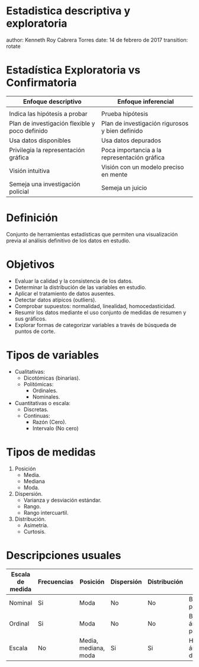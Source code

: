 Estadistica descriptiva y exploratoria
========================================================
author: Kenneth Roy Cabrera Torres
date: 14 de febrero de 2017
transition: rotate

Estadística Exploratoria vs Confirmatoria
========================================================

| Enfoque descriptivo | Enfoque inferencial |
|---------------------|---------------------|
| | |
|Indica las hipótesis a probar | Prueba hipótesis |
|Plan de investigación flexible y poco definido| Plan de investigación rigurosos y bien definido|
|Usa datos disponibles | Usa datos depurados|
|Privilegia la representación gráfica | Poca importancia a la representación gráfica|
|Visión intuitiva | Visión con un modelo  preciso en mente |
|Semeja una investigación policial | Semeja un juicio 


Definición
========================================================
Conjunto de herramientas estadísticas que permiten una visualización
previa al análisis definitivo de los datos en estudio.


Objetivos
========================================================
- Evaluar la calidad y la consistencia de los datos.
- Determinar la distribución de las variables en estudio.
- Aplicar el tratamiento de datos ausentes.
- Detectar datos atípicos (outliers).
- Comprobar supuestos: normalidad, linealidad, homocedasticidad.
- Resumir los datos mediante el uso conjunto de medidas de resumen y sus gráficos.
- Explorar formas de categorizar variables a través de búsqueda de puntos de corte.

Tipos de variables
========================================================
- Cualitativas:
  * Dicotómicas (binarias).
  * Politómicas:
     - Ordinales.
     - Nominales.
- Cuantitativas o escala:
  * Discretas.
  * Continuas:
     - Razón (Cero).
     - Intervalo (No cero)
     
Tipos de medidas
========================================================

1. Posición
    - Media.
    - Mediana
    - Moda.
2. Dispersión.
    - Varianza y desviación estándar.
    - Rango.
    - Rango intercuartil.
3. Distribución.
    - Asimetría.
    - Curtosis.

Descripciones usuales
========================================================
Escala de medida | Frecuencias | Posición | Dispersión | Distribución | Gráficos
---             |---          | ---      | ---        | ---          | ---
Nominal | Si | Moda | No | No | Barras y pastel 
Ordinal | Si | Moda | No | No | Barras, áreas y pastel
Escala  | No | Media, mediana, moda | Si | Si | Histograma, áreas, dispersión.


